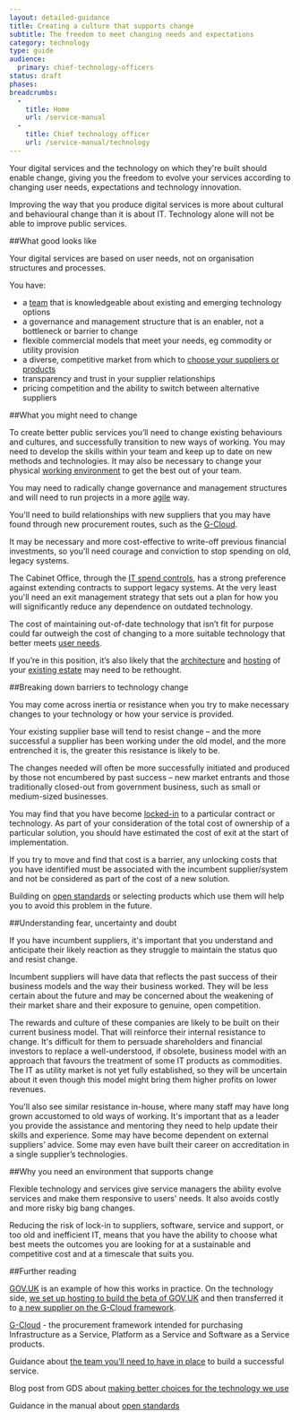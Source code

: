 ```yaml
---
layout: detailed-guidance
title: Creating a culture that supports change
subtitle: The freedom to meet changing needs and expectations
category: technology
type: guide
audience:
  primary: chief-technology-officers
status: draft
phases:
breadcrumbs:
  -
    title: Home
    url: /service-manual
  -
    title: Chief technology officer
    url: /service-manual/technology
---
```


Your digital services and the technology on which they're built should enable change, giving you the freedom to evolve your services according to changing user needs, expectations and technology innovation.

Improving the way that you produce digital services is more about cultural and behavioural change than it is about IT. Technology alone will not be able to improve public services.

##What good looks like

Your digital services are based on user needs, not on organisation structures and processes.

You have:

* a [team](/service-manual/the-team) that is knowledgeable about existing and emerging technology options
* a governance and management structure that is an enabler, not a bottleneck or barrier to change
* flexible commercial models that meet your needs, eg commodity or utility provision
* a diverse, competitive market from which to [choose your suppliers or products](/service-manual/making-software/choosing-technology.html)
* transparency and trust in your supplier relationships
* pricing competition and the ability to switch between alternative suppliers

##What you might need to change

To create better public services you’ll need to change existing behaviours and cultures, and successfully transition to new ways of working. You may need to develop the skills within your team and keep up to date on new methods and technologies. It may also be necessary to change your physical [working environment](/service-manual/the-team/working-environment.html) to get the best out of your team.

You may need to radically change governance and management structures and will need to run projects in a more [agile](/service-manual/agile/index.html) way.

You'll need to build relationships with new suppliers that you may have found through new procurement routes, such as the [G-Cloud](http://gcloud.civilservice.gov.uk/).

It may be necessary and more cost-effective to write-off previous financial investments, so you'll need courage and conviction to stop spending on old, legacy systems.

The Cabinet Office, through the [IT spend controls](/service-manual/technology/spending-controls.html), has a strong preference against extending contracts to support legacy systems. At the very least you'll need an exit management strategy that sets out a plan for how you will significantly reduce any dependence on outdated technology.

The cost of maintaining out-of-date technology that isn’t fit for purpose could far outweigh the cost of changing to a more suitable technology that better meets [user needs](/service-manual/user-centered-design/user-needs.html).

If you’re in this position, it’s also likely that the [architecture](/service-manual/technology/architecture.html) and [hosting](/service-manual/operations/hosting.html) of your [existing estate](/service-manual/technology/architecture.html#the-legacy-estate) may need to be rethought.

##Breaking down barriers to technology change

You may come across inertia or resistance when you try to make necessary changes to your technology or how your service is provided.

Your existing supplier base will tend to resist change – and the more successful a supplier has been working under the old model, and the more entrenched it is, the greater this resistance is likely to be.

The changes needed will often be more successfully initiated and produced by those not encumbered by past success – new market entrants and those traditionally closed-out from government business, such as small or medium-sized businesses.

You may find that you have become [locked-in](/service-manual/making-software/choosing-technology.html#lock-in) to a particular contract or technology. As part of your consideration of the total cost of ownership of a particular solution, you should have estimated the cost of exit at the start of implementation.

If you try to move and find that cost is a barrier, any unlocking costs that you have identified must be associated with the incumbent supplier/system and not be considered as part of the cost of a new solution.

Building on [open standards](/service-manual/making-software/open-standards-and-licensing.html) or selecting products which use them will help you to avoid this problem in the future.

##Understanding fear, uncertainty and doubt

If you have incumbent suppliers, it's important that you understand and anticipate their likely reaction as they struggle to maintain the status quo and resist change.

Incumbent suppliers will have data that reflects the past success of their business models and the way their business worked. They will be less certain about the future and may be concerned about the weakening of their market share and their exposure to genuine, open competition.

The rewards and culture of these companies are likely to be built on their current business model. That will reinforce their internal resistance to change. It's difficult for them to persuade shareholders and financial investors to replace a well-understood, if obsolete, business model with an approach that favours the treatment of some IT products as commodities. The IT as utility market is not yet fully established, so they will be uncertain about it even though this model might bring them higher profits on lower revenues.

You'll also see similar resistance in-house, where many staff may have long grown accustomed to old ways of working. It's important that as a leader you provide the assistance and mentoring they need to help update their skills and experience. Some may have become dependent on external suppliers’ advice. Some may even have built their career on accreditation in a single supplier’s technologies.

##Why you need an environment that supports change

Flexible technology and services give service managers the ability evolve services and make them responsive to users' needs. It also avoids costly and more risky big bang changes.

Reducing the risk of lock-in to suppliers, software, service and support, or too old and inefficient IT, means that you have the ability to choose what best meets the outcomes you are looking for at a sustainable and competitive cost and at a timescale that suits you.

##Further reading

[GOV.UK](https://gov.uk) is an example of how this works in practice. On the technology side, [we set up hosting to build the beta of GOV.UK](http://digital.cabinetoffice.gov.uk/2012/01/24/hosting-the-beta-of-gov-uk/) and then transferred it to [a new supplier on the G-Cloud framework](http://digital.cabinetoffice.gov.uk/2012/09/18/introducing-a-new-supplier-skyscape/).

[G-Cloud](http://gcloud.civilservice.gov.uk/) - the procurement framework intended for purchasing Infrastructure as a Service, Platform as a Service and Software as a Service products.

Guidance about [the team you’ll need to have in place](/service-manual/the-team) to build a successful service.

Blog post from GDS about [making better choices for the technology we use](http://digital.cabinetoffice.gov.uk/2013/03/26/better-tech-choices/)

Guidance in the manual about [open standards](/service-manual/making-software/open-standards-and-licensing.html)
